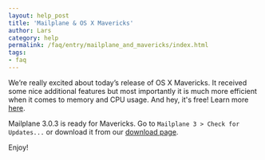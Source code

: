 ```yaml
---
layout: help_post
title: 'Mailplane & OS X Mavericks'
author: Lars
category: help
permalink: /faq/entry/mailplane_and_mavericks/index.html
tags:
- faq
---
```


We’re really excited about today’s release of OS X Mavericks. It received some nice additional features but most importantly it is much more efficient when it comes to memory and CPU usage. And hey, it's free! Learn more [here](http://www.apple.com/osx).

Mailplane 3.0.3 is ready for Mavericks. Go to `Mailplane 3 > Check for Updates...` or download it from our [download page](http://mailplaneapp.com/download).

Enjoy!